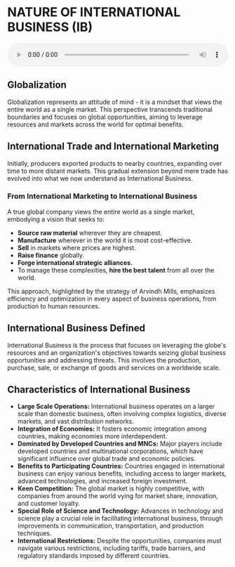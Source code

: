 # NATURE OF INTERNATIONAL BUSINESS (IB)

<audio controls style="width: 100%;">
  <source src="../../../../../audio/4th_sem/GB/Unit-1 Introduction to Global Business/1.b Nature of International Business.mp3" type="audio/mpeg">
  Your browser does not support the audio element.
</audio>


## Globalization
Globalization represents an attitude of mind - it is a mindset that views the entire world as a single market. This perspective transcends traditional boundaries and focuses on global opportunities, aiming to leverage resources and markets across the world for optimal benefits.

## International Trade and International Marketing

Initially, producers exported products to nearby countries, expanding over time to more distant markets. This gradual extension beyond mere trade has evolved into what we now understand as International Business.

### From International Marketing to International Business

A true global company views the entire world as a single market, embodying a vision that seeks to:

- **Source raw material** wherever they are cheapest.
- **Manufacture** wherever in the world it is most cost-effective.
- **Sell** in markets where prices are highest.
- **Raise finance** globally.
- **Forge international strategic alliances.**
- To manage these complexities, **hire the best talent** from all over the world.

This approach, highlighted by the strategy of Arvindh Mills, emphasizes efficiency and optimization in every aspect of business operations, from production to human resources.

## International Business Defined

International Business is the process that focuses on leveraging the globe's resources and an organization's objectives towards seizing global business opportunities and addressing threats. This involves the production, purchase, sale, or exchange of goods and services on a worldwide scale.

## Characteristics of International Business

- **Large Scale Operations:** International business operates on a larger scale than domestic business, often involving complex logistics, diverse markets, and vast distribution networks.
- **Integration of Economies:** It fosters economic integration among countries, making economies more interdependent.
- **Dominated by Developed Countries and MNCs:** Major players include developed countries and multinational corporations, which have significant influence over global trade and economic policies.
- **Benefits to Participating Countries:** Countries engaged in international business can enjoy various benefits, including access to larger markets, advanced technologies, and increased foreign investment.
- **Keen Competition:** The global market is highly competitive, with companies from around the world vying for market share, innovation, and customer loyalty.
- **Special Role of Science and Technology:** Advances in technology and science play a crucial role in facilitating international business, through improvements in communication, transportation, and production techniques.
- **International Restrictions:** Despite the opportunities, companies must navigate various restrictions, including tariffs, trade barriers, and regulatory standards imposed by different countries.
